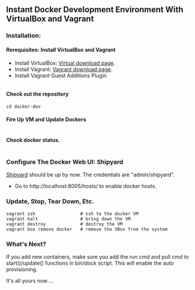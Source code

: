 ## Instant Docker Development Environment With VirtualBox and Vagrant

### Installation:

#### Rerequisites: Install VirtualBox and Vagrant 
* Install VirtualBox: [Virtual download page](https://www.virtualbox.org/wiki/Downloads).
* Install Vagrant: [Vagrant download page](http://www.vagrantup.com/downloads.html).
* Install Vagrant Guest Additions Plugin
```vagrant plugin install vbguest
```

#### Check out the repository
```git clone https://github.com/xuwang/docker-dev
cd docker-dev
```

#### Fire Up VM and Update Dockers
```vagrent up			# bring up the VM and provisioning docker containers
```

#### Check docker status.
```./bin/vdock status
```

### Configure The Docker Web UI: Shipyard

[Shipyard](http://localhost:8005/) should be up by now. The credentials are "admin/shipyard".

* Go to http://localhost:8005/hosts/ to enable docker hosts.

### Update, Stop, Tear Down, Etc.

```vagrant provision		# pull all the images from the server and update containers
vagrant ssh					# ssh to the docker VM
vagrant halt				# bring down the VM
vagrant destroy         	# destroy the VM
vagrant box remove docker	# remove the VBox from the system
```

### What's Next?

If you add new containers, make sure you add the run cmd and pull cmd to 
start()/update() functions in bin/dock script. 
This will enable the auto provisioning.

It's all yours now ...

